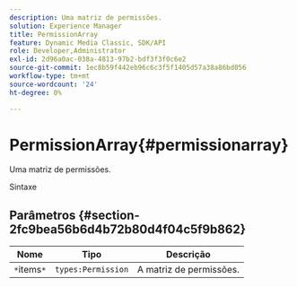 ```yaml
---
description: Uma matriz de permissões.
solution: Experience Manager
title: PermissionArray
feature: Dynamic Media Classic, SDK/API
role: Developer,Administrator
exl-id: 2d96a0ac-038a-4813-97b2-bdf3f3f0c6e2
source-git-commit: 1ec8b59f442eb96c6c3f5f1405d57a38a86bd056
workflow-type: tm+mt
source-wordcount: '24'
ht-degree: 0%

---
```


# PermissionArray{#permissionarray}

Uma matriz de permissões.

Sintaxe

## Parâmetros {#section-2fc9bea56b6d4b72b80d4f04c5f9b862}

| Nome | Tipo | Descrição |
|---|---|---|
| `*`items`*` | `types:Permission` | A matriz de permissões. |
